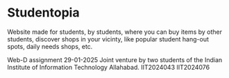 # Studentopia

Website made for students, by students, where you can buy items by other students, discover shops in your vicinty, like popular student hang-out spots, daily needs shops, etc.

Web-D assignment 29-01-2025
Joint venture by two students of the Indian Institute of Information Technology Allahabad.
IIT2024043
IIT2024076
